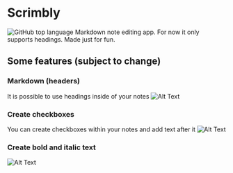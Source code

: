 # Scrimbly
![GitHub top language](https://img.shields.io/github/languages/top/lucasdeprogrammeur/scrimbly)
Markdown note editing app. For now it only supports headings. Made just for fun.

## Some features (subject to change)

### Markdown (headers)
It is possible to use headings inside of your notes
![Alt Text](https://s4.gifyu.com/images/Markdown.gif)

### Create checkboxes
You can create checkboxes within your notes and add text after it
![Alt Text](https://s4.gifyu.com/images/Checkboxes.gif)

### Create bold and italic text
![Alt Text](https://s4.gifyu.com/images/text-emphasis.gif)

